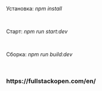 <p>Установка: <i>npm install</i><p><br />

<p>Старт: <i>npm run start:dev</i><p><br />

<p>Сборка: <i>npm run build:dev</i><p><br />
  
  <h3>https://fullstackopen.com/en/</h3>

